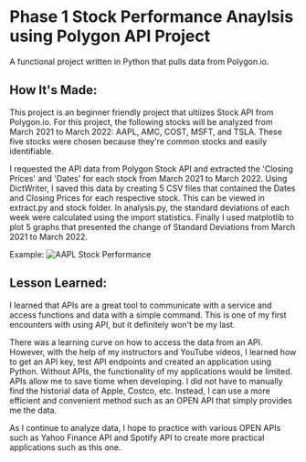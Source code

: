 # Phase 1 Stock Performance Anaylsis using Polygon API Project 
A functional project written in Python that pulls data from Polygon.io.

## How It's Made: 

This project is an beginner friendly project that ultiizes Stock API from Polygon.io. For this project, the following stocks will be analyzed from March 2021 to March 2022: AAPL, AMC, COST, MSFT, and TSLA. These five stocks were chosen because they're common stocks and easily identifiable. 

I requested the API data from Polygon Stock API and extracted the 'Closing Prices' and 'Dates' for each stock from March 2021 to March 2022. Using DictWriter, I saved this data by creating 5 CSV files that contained the Dates and Closing Prices for each respective stock. This can be viewed in extract.py and stock folder. In analysis.py, the standard deviations of each week were calculated using the import statistics. Finally I used matplotlib to plot 5 graphs that presented the change of Standard Deviations from March 2021 to March 2022. 

Example: ![AAPL Stock Performance](https://github.com/tpham16/stock-performance-analysis/blob/main/resources/AAPL_stdev.png)

## Lesson Learned: 
I learned that APIs are a great tool to communicate with a service and access functions and data with a simple command. This is one of my first encounters with using API, but it definitely won't be my last. 

There was a learning curve on how to access the data from an API. However, with the help of my instructors and YouTube videos, I learned how to get an API key, test API endpoints and created an application using Python. Without APIs, the functionality of my applications would be limited. APIs allow me to save tiome when developing. I did not have to manually find the historial data of Apple, Costco, etc. Instead, I can use a more efficient and convenient method such as an OPEN API that simply provides me the data. 

As I continue to analyze data, I hope to practice with various OPEN APIs such as Yahoo Finance API and Spotify API to create more practical applications such as this one.



